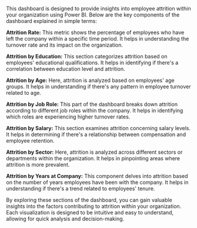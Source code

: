 This dashboard is designed to provide insights into employee attrition within your organization using Power BI. Below are the key components of the dashboard explained in simple terms:

**Attrition Rate:**
This metric shows the percentage of employees who have left the company within a specific time period. It helps in understanding the turnover rate and its impact on the organization.

**Attrition by Education:**
This section categorizes attrition based on employees' educational qualifications. It helps in identifying if there's a correlation between education level and attrition.

**Attrition by Age:**
Here, attrition is analyzed based on employees' age groups. It helps in understanding if there's any pattern in employee turnover related to age.

**Attrition by Job Role:**
This part of the dashboard breaks down attrition according to different job roles within the company. It helps in identifying which roles are experiencing higher turnover rates.

**Attrition by Salary:**
This section examines attrition concerning salary levels. It helps in determining if there's a relationship between compensation and employee retention.

**Attrition by Sector:**
Here, attrition is analyzed across different sectors or departments within the organization. It helps in pinpointing areas where attrition is more prevalent.

**Attrition by Years at Company:**
This component delves into attrition based on the number of years employees have been with the company. It helps in understanding if there's a trend related to employees' tenure.

By exploring these sections of the dashboard, you can gain valuable insights into the factors contributing to attrition within your organization. Each visualization is designed to be intuitive and easy to understand, allowing for quick analysis and decision-making.
